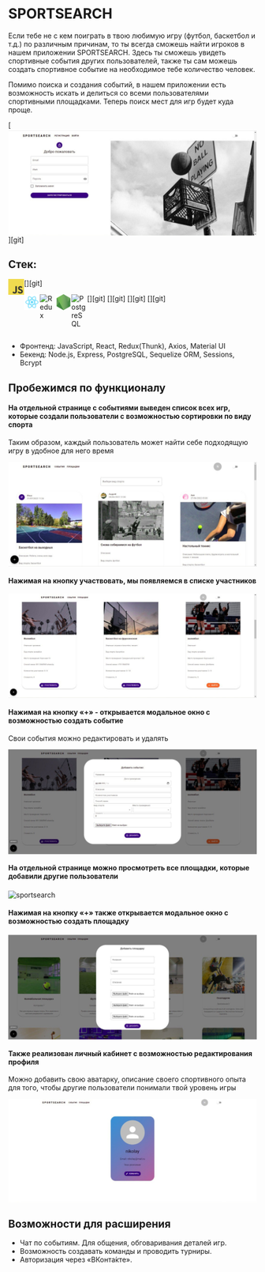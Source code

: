 # SPORTSEARCH


Если тебе не с кем поиграть в твою любимую игру (футбол, баскетбол и т.д.) по различным причинам, то ты всегда сможешь найти игроков в нашем приложении SPORTSEARCH. Здесь ты сможешь увидеть спортивные события других пользователей, также ты сам можешь создать спортивное событие на необходимое тебе количество человек.

Помимо поиска и создания событий, в нашем приложении есть возможность искать и делиться со всеми пользователями спортивными площадками. Теперь поиск мест для игр будет куда проще.

[<img align="center" alt="sportsearch" src="/images/signup.jpg" />][git]

## Стек:

[<img align="left" alt="JavaScript" width="32px" src="https://raw.githubusercontent.com/github/explore/80688e429a7d4ef2fca1e82350fe8e3517d3494d/topics/javascript/javascript.png" />][git]

[<img align="left" alt="React" width="32px" src="https://raw.githubusercontent.com/github/explore/80688e429a7d4ef2fca1e82350fe8e3517d3494d/topics/react/react.png" />][git]
[<img align="left" alt="Redux"  width="32px" src="https://img.icons8.com/color/48/000000/redux.png"/>][git]
[<img align="left" alt="Node.js" width="32px" src="https://raw.githubusercontent.com/github/explore/80688e429a7d4ef2fca1e82350fe8e3517d3494d/topics/nodejs/nodejs.png" />][git]
[<img align="left" alt="PostgreSQL" width="32px" src="https://img.icons8.com/color/50/000000/postgreesql.png"/>][git]

<br/>
<br/>
<br/>

- Фронтенд: JavaScript, React, Redux(Thunk), Axios, Material UI
- Бекенд: Node.js, Express, PostgreSQL, Sequelize ORM, Sessions, Bcrypt

## Пробежимся по функционалу


#### На отдельной странице c событиями выведен список всех игр, которые создали пользователи с возможностью сортировки по виду спорта
Таким образом, каждый пользователь может найти себе подходящую игру в удобное для него время

<img align="center" alt="sportsearch" src="/images/eventspage.jpg" />

#### Нажимая на кнопку участвовать, мы появляемся в списке участников

<img align="center" alt="sportsearch" src="/images/eventspage2.jpg" />

#### Нажимая на кнопку «+» - открывается модальное окно с возможностью создать событие
Свои события можно редактировать и удалять

<img align="center" alt="sportsearch" src="/images/eventmodal.jpg" />

#### На отдельной странице можно просмотреть все площадки, которые добавили другие пользователи

<img align="center" alt="sportsearch" src="/images/placesspage.jpg" />

#### Нажимая на кнопку «+» также открывается модальное окно с возможностью создать площадку

<img align="center" alt="sportsearch" src="/images/modalpage.jpg" />

#### Также реализован личный кабинет c возможностью редактирования профиля
Можно добавить свою аватарку, описание своего спортивного опыта для того, чтобы другие пользователи понимали твой уровень игры

<img align="center" alt="sportsearch" src="/images/profile.jpg" />


## Возможности для расширения
 - Чат по событиям. Для общения, обговаривания деталей игр.
 - Возможность создавать команды и проводить турниры.
 - Авторизация через «ВКонта́кте».

